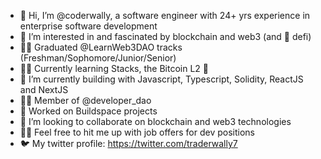 - 👋 Hi, I’m @coderwally, a software engineer with 24+ yrs experience in enterprise software development
- 👀 I’m interested in and fascinated by blockchain and web3 (and 💜 defi)
- 👨‍🎓 Graduated @LearnWeb3DAO tracks (Freshman/Sophomore/Junior/Senior)
- 👨‍🎓 Currently learning Stacks, the Bitcoin L2 🧠
- 🌱 I’m currently building with Javascript, Typescript, Solidity, ReactJS and NextJS
- 👷‍♂️ Member of @developer_dao
- 🦄 Worked on Buildspace projects
- 💞️ I’m looking to collaborate on blockchain and web3 technologies
- 👨‍💼 Feel free to hit me up with job offers for dev positions
- 🐦 My twitter profile: https://twitter.com/traderwally7


<!---
coderwally/coderwally is a ✨ special ✨ repository because its `README.md` (this file) appears on your GitHub profile.
You can click the Preview link to take a look at your changes.
--->
